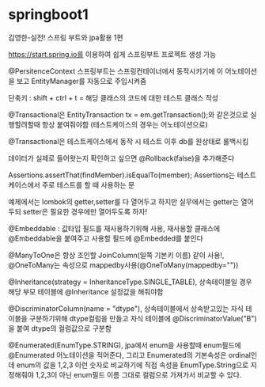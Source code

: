 # springboot1
김영한-실전! 스프링 부트와 jpa활용 1편

https://start.spring.io를 이용하여 쉽게 스프링부트 프로젝트 생성 가능

@PersitenceContext 스프링부트는 스프링컨테이너에서 동작시키기에 이 어노테이션을 보고 EntityManager를 자동으로 주입시켜줌

단축키 : shift + ctrl + t = 해당 클래스의 코드에 대한 테스트 클래스 작성

@Transactional은 EntityTransaction tx = em.getTransaction();와 같은것으로 실행할려할때 항상 붙여줘야함 (테스트케이스의 경우는 어노테이션으로)

@Transactional은 테스트케이스에서 동작 시 테스트 이후 db를 원상태로 롤백시킴

데이터가 실제로 들어왓는지 확인하고 싶으면 @Rollback(false)을 추가해준다

Assertions.assertThat(findMember).isEqualTo(member); Assertions는 테스트케이스에서 주로 테스트를 할 때 사용하는 문

예제에서는 lombok의 getter,setter를 다 열어두고 하지만 실무에서는 getter는 열어두되 setter은 필요한 경우에만 열어두도록 하자!

@Embeddable : 값타입 필드를 재사용하기위해 사용, 재사용할 클래스에 @Embeddable을 붙여주고 사용할 필드에 @Embedded를 붙인다

@ManyToOne은 항상 조인할 JoinColumn(일쪽 기본키 이름) 같이 사용!, @OneToMany는 속성으로 mappedby사용(@OneToMany(mappedby=""))

@Inheritance(strategy = InheritanceType.SINGLE_TABLE), 상속테이블일 경우 해당 부모 테이블에 @Inheritance 설정값을 해줘야함

@DiscriminatorColumn(name = "dtype"), 상속테이블에서 상속받고있는 자식 테이블을 구분하기위해 dtype컬럼을 만들고 자식 테이블에 @DiscriminatorValue("B") 을 붙여 dtype의 컬럼값으로 구분함

@Enumerated(EnumType.STRING), jpa에서 enum을 사용할때 enum필드에 @Enumerated 어노테이션을 적어준다, 그리고 Enumerated의 기본속성은 ordinal인데 enum의 값을 1,2,3 이런 숫자로 비교하기에 직접 속성을 EnumType.String으로 지정해줘야 1,2,3이 아닌 enum필드 이름 그대로 컬럼으로 가져가서 비교할 수 있다.

